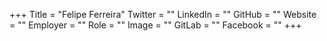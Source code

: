 +++
Title = "Felipe Ferreira"
Twitter = ""
LinkedIn = ""
GitHub = ""
Website = ""
Employer = ""
Role = ""
Image = ""
GitLab = ""
Facebook = ""
+++
